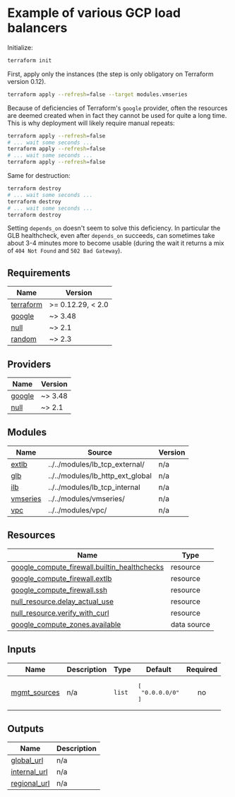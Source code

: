 
# Example of various GCP load balancers

Initialize:

```bash
terraform init
```

First, apply only the instances (the step is only obligatory on Terraform version 0.12).

```bash
terraform apply --refresh=false --target modules.vmseries
```

Because of deficiencies of Terraform's `google` provider, often the resources are deemed created when in fact they cannot be used
for quite a long time. This is why deployment will likely require manual repeats:

```bash
terraform apply --refresh=false
# ... wait some seconds ...
terraform apply --refresh=false
# ... wait some seconds ...
terraform apply --refresh=false
```

Same for destruction:

```bash
terraform destroy
# ... wait some seconds ...
terraform destroy
# ... wait some seconds ...
terraform destroy
```

Setting `depends_on` doesn't seem to solve this deficiency. In particular the GLB healthcheck, even after `depends_on` succeeds, can sometimes take about 3-4 minutes more to become usable (during the wait it returns a mix of `404 Not Found` and `502 Bad Gateway`).

<!-- BEGINNING OF PRE-COMMIT-TERRAFORM DOCS HOOK -->
## Requirements

| Name | Version |
|------|---------|
| <a name="requirement_terraform"></a> [terraform](#requirement\_terraform) | >= 0.12.29, < 2.0 |
| <a name="requirement_google"></a> [google](#requirement\_google) | ~> 3.48 |
| <a name="requirement_null"></a> [null](#requirement\_null) | ~> 2.1 |
| <a name="requirement_random"></a> [random](#requirement\_random) | ~> 2.3 |

## Providers

| Name | Version |
|------|---------|
| <a name="provider_google"></a> [google](#provider\_google) | ~> 3.48 |
| <a name="provider_null"></a> [null](#provider\_null) | ~> 2.1 |

## Modules

| Name | Source | Version |
|------|--------|---------|
| <a name="module_extlb"></a> [extlb](#module\_extlb) | ../../modules/lb_tcp_external/ | n/a |
| <a name="module_glb"></a> [glb](#module\_glb) | ../../modules/lb_http_ext_global | n/a |
| <a name="module_ilb"></a> [ilb](#module\_ilb) | ../../modules/lb_tcp_internal | n/a |
| <a name="module_vmseries"></a> [vmseries](#module\_vmseries) | ../../modules/vmseries/ | n/a |
| <a name="module_vpc"></a> [vpc](#module\_vpc) | ../../modules/vpc/ | n/a |

## Resources

| Name | Type |
|------|------|
| [google_compute_firewall.builtin_healthchecks](https://registry.terraform.io/providers/hashicorp/google/latest/docs/resources/compute_firewall) | resource |
| [google_compute_firewall.extlb](https://registry.terraform.io/providers/hashicorp/google/latest/docs/resources/compute_firewall) | resource |
| [google_compute_firewall.ssh](https://registry.terraform.io/providers/hashicorp/google/latest/docs/resources/compute_firewall) | resource |
| [null_resource.delay_actual_use](https://registry.terraform.io/providers/hashicorp/null/latest/docs/resources/resource) | resource |
| [null_resource.verify_with_curl](https://registry.terraform.io/providers/hashicorp/null/latest/docs/resources/resource) | resource |
| [google_compute_zones.available](https://registry.terraform.io/providers/hashicorp/google/latest/docs/data-sources/compute_zones) | data source |

## Inputs

| Name | Description | Type | Default | Required |
|------|-------------|------|---------|:--------:|
| <a name="input_mgmt_sources"></a> [mgmt\_sources](#input\_mgmt\_sources) | n/a | `list` | <pre>[<br>  "0.0.0.0/0"<br>]</pre> | no |

## Outputs

| Name | Description |
|------|-------------|
| <a name="output_global_url"></a> [global\_url](#output\_global\_url) | n/a |
| <a name="output_internal_url"></a> [internal\_url](#output\_internal\_url) | n/a |
| <a name="output_regional_url"></a> [regional\_url](#output\_regional\_url) | n/a |
<!-- END OF PRE-COMMIT-TERRAFORM DOCS HOOK -->
